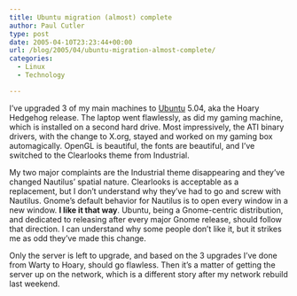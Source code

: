 ```yaml
---
title: Ubuntu migration (almost) complete
author: Paul Cutler
type: post
date: 2005-04-10T23:23:44+00:00
url: /blog/2005/04/ubuntu-migration-almost-complete/
categories:
  - Linux
  - Technology

---
```

I&#8217;ve upgraded 3 of my main machines to [Ubuntu][1] 5.04, aka the Hoary Hedgehog release. The laptop went flawlessly, as did my gaming machine, which is installed on a second hard drive. Most impressively, the ATI binary drivers, with the change to X.org, stayed and worked on my gaming box automagically. OpenGL is beautiful, the fonts are beautiful, and I&#8217;ve switched to the Clearlooks theme from Industrial.

My two major complaints are the Industrial theme disappearing and they&#8217;ve changed Nautilus&#8217; spatial nature. Clearlooks is acceptable as a replacement, but I don&#8217;t understand why they&#8217;ve had to go and screw with Nautilus. Gnome&#8217;s default behavior for Nautilus is to open every window in a new window. **I like it that way**. Ubuntu, being a Gnome-centric distribution, and dedicated to releasing after every major Gnome release, should follow that direction. I can understand why some people don&#8217;t like it, but it strikes me as odd they&#8217;ve made this change.

Only the server is left to upgrade, and based on the 3 upgrades I&#8217;ve done from Warty to Hoary, should go flawless. Then it&#8217;s a matter of getting the server up on the network, which is a different story after my network rebuild last weekend.

 [1]: http://www.ubuntulinux.org